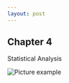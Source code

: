 ```yaml
---
layout: post
---
```


## Chapter 4

Statistical Analysis

![Picture example](https://static.wixstatic.com/media/48ca05_66c7bdd7fcc5461ab469eade9af9259a~mv2_d_1920_1439_s_2.png/v1/fill/w_642,h_481,al_c,q_80,usm_0.66_1.00_0.01/48ca05_66c7bdd7fcc5461ab469eade9af9259a~mv2_d_1920_1439_s_2.webp)
